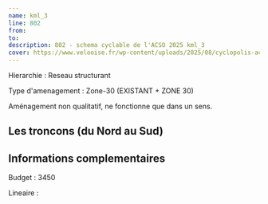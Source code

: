 ```yaml
---
name: kml_3 
line: 802
from: 
to:  
description: 802 - schema cyclable de l'ACSO 2025 kml_3 
cover: https://www.velooise.fr/wp-content/uploads/2025/08/cyclopolis-acso-802.jpg
---
```

Hierarchie : Reseau structurant

Type d'amenagement : Zone-30 (EXISTANT + ZONE 30)

Aménagement non qualitatif, ne fonctionne que dans un sens.

## Les troncons (du Nord au Sud)

## Informations complementaires

Budget  : 3450 

Lineaire :

